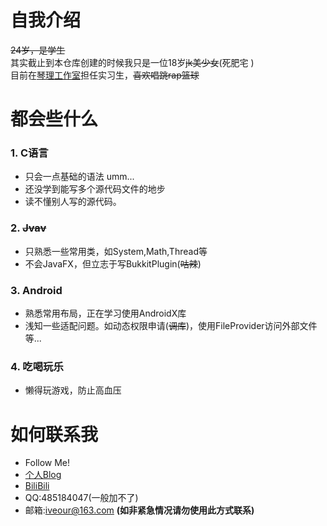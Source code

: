 # 自我介绍
~~24岁，是学生~~<br>
其实截止到本仓库创建的时候我只是一位18岁~~jk美少女~~(死肥宅
)<br>
目前在[琴理工作室](https://qlstudio.club/)担任实习生，~~喜欢唱跳rap篮球~~

# 都会些什么
### 1. C语言
- 只会一点基础的语法 umm...
- 还没学到能写多个源代码文件的地步
- 读不懂别人写的源代码。
### 2. ~~Jvav~~
- 只熟悉一些常用类，如System,Math,Thread等
- 不会JavaFX，但立志于写BukkitPlugin(~~咕辣~~)
### 3. Android
- 熟悉常用布局，正在学习使用AndroidX库
- 浅知一些适配问题。如动态权限申请(~~调库~~)，使用FileProvider访问外部文件等...
### 4. 吃喝玩乐
- 懒得玩游戏，防止高血压

# 如何联系我
- Follow Me!
- [个人Blog](https://kagg886.top)
- [BiliBili](https://space.bilibili.com/24616557)
- QQ:485184047(一般加不了)
- 邮箱:iveour@163.com **(如非紧急情况请勿使用此方式联系)**
